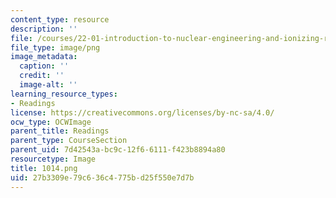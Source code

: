 ```yaml
---
content_type: resource
description: ''
file: /courses/22-01-introduction-to-nuclear-engineering-and-ionizing-radiation-fall-2016/27b3309e79c636c4775bd25f550e7d7b_1014.png
file_type: image/png
image_metadata:
  caption: ''
  credit: ''
  image-alt: ''
learning_resource_types:
- Readings
license: https://creativecommons.org/licenses/by-nc-sa/4.0/
ocw_type: OCWImage
parent_title: Readings
parent_type: CourseSection
parent_uid: 7d42543a-bc9c-12f6-6111-f423b8894a80
resourcetype: Image
title: 1014.png
uid: 27b3309e-79c6-36c4-775b-d25f550e7d7b
---
```

